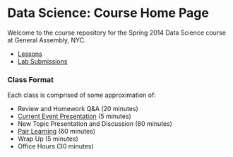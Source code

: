 Data Science: Course Home Page
==============================
Welcome to the course repository for the Spring 2014 Data Science course at General Assembly, NYC.


* [Lessons](lessons)
* [Lab Submissions](lab_submissions)


### Class Format
Each class is comprised of some approximation of:

* Review and Homework Q&A (20 minutes)
* [Current Event Presentation](about_the_course/current_event_presentation) (5 minutes)
* New Topic Presentation and Discussion (60 minutes)
* [Pair Learning](about_the_course/pair_learning) (60 minutes)
* Wrap Up (5 minutes)
* Office Hours (30 minutes)
